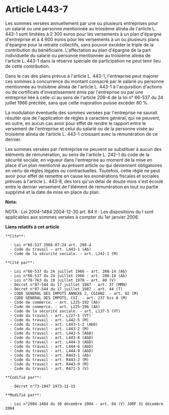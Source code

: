 # Article L443-7

Les sommes versées annuellement par une ou plusieurs entreprises pour un salarié ou une personne mentionnée au troisième
alinéa de l'article L. 443-1 sont limitées à 2 300 euros pour les versements à un plan d'épargne d'entreprise et à 4 600
euros pour les versements à un ou plusieurs plans d'épargne pour la retraite collectifs, sans pouvoir excéder le triple de la
contribution du bénéficiaire. L'affectation au plan d'épargne de la part individuelle du salarié ou personne mentionnée au
troisième alinéa de l'article L. 443-1 dans la réserve spéciale de participation ne peut tenir lieu de cette contribution.

Dans le cas des plans prévus à l'article L. 443-1, l'entreprise peut majorer ces sommes à concurrence du montant consacré par
le salarié ou personne mentionnée au troisième alinéa de l'article L. 443-1 à l'acquisition d'actions ou de certificats
d'investissement émis par l'entreprise ou par une entreprise liée à celle-ci au sens de l'article 208-4 de la loi n° 66-537
du 24 juillet 1966 précitée, sans que cette majoration puisse excéder 80 %.

La modulation éventuelle des sommes versées par l'entreprise ne saurait résulter que de l'application de règles à caractère
général, qui ne peuvent, en outre, en aucun cas avoir pour effet de rendre le rapport entre le versement de l'entreprise et
celui du salarié ou de la personne visée au troisième alinéa de l'article L. 443-1 croissant avec la rémunération de ce
dernier.

Les sommes versées par l'entreprise ne peuvent se substituer à aucun des éléments de rémunération, au sens de l'article L.
242-1 du code de la sécurité sociale, en vigueur dans l'entreprise au moment de la mise en place d'un plan mentionné au
présent article ou qui deviennent obligatoires en vertu de règles légales ou contractuelles. Toutefois, cette règle ne peut
avoir pour effet de remettre en cause les exonérations fiscales et sociales prévues à l'article L. 443-8, dès lors qu'un
délai de douze mois s'est écoulé entre le dernier versement de l'élément de rémunération en tout ou partie supprimé et la
date de mise en place du plan.

**Nota:**

NOTA : Loi 2004-1484 2004-12-30 art. 84 II : Les dispositions du I sont applicables aux sommes versées à compter du 1er
janvier 2006.

**Liens relatifs à cet article**

	**Cite**:

	  - Loi n°66-537 1966-07-24 art. 208-4
	  - Code du travail - art. L443-1 (Ab)
	  - Code de la sécurité sociale. - art. L242-1 (M)

	**Cité par**:

	  - Loi n°66-537 du 24 juillet 1966 - art. 208-14 (Ab)
	  - Loi n°66-537 du 24 juillet 1966 - art. 208-18 (Ab)
	  - Loi n°78-763 du 19 juillet 1978 - art. 40 (V)
	  - Décret n°87-544 du 17 juillet 1987 - art. 37 (MMN)
	  - Décret n°87-544 du 17 juillet 1987 - art. 44 (T)
	  - CODE GENERAL DES IMPOTS ANNEXE 2, CGIAN2. - art. 82 (M)
	  - CODE GENERAL DES IMPOTS, CGI. - art. 237 bis A (M)
	  - Code de commerce. - art. L225-192 (Ab)
	  - Code de commerce. - art. L225-196 (Ab)
	  - Code de la sécurité sociale. - art. L137-5 (VT)
	  - Code du travail - art. L227-1 (VT)
	  - Code du travail - art. L442-5 (M)
	  - Code du travail - art. L443-1-2 (AbD)
	  - Code du travail - art. L443-2 (M)
	  - Code du travail - art. L443-5 (AbD)
	  - Code du travail - art. L443-8 (AbD)
	  - Code du travail - art. L444-3 (AbD)
	  - Code du travail - art. L444-6 (AbD)
	  - Code du travail - art. L444-9 (AbD)
	  - Code du travail - art. R443-1 (Ab)
	  - Code du travail - art. R443-2 (M)
	  - Code du travail - art. R443-9 (M)
	  - Code du travail - art. R471-3 (V)

	**Codifié par**:

	  - Décret n°73-1047 1973-11-15

	**Modifié par**:

	  - Loi n°2004-1484 du 30 décembre 2004 - art. 84 (V) JORF 31 décembre 2004
